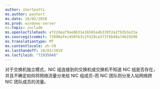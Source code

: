 ```yaml
---
author: shortpatti
ms.author: pashort
ms.date: 10/02/2018
ms.prod: windows-server
ms:topic: include
ms.openlocfilehash: ef22deaf9ae8631e16565a4b339f2a2f92b3e23a
ms.sourcegitcommit: 73898afec450fb3c2f429ca373f6b48a74b19390
ms.translationtype: MT
ms.contentlocale: zh-CN
ms.lasthandoff: 10/03/2019
ms.locfileid: "71935048"
---
```

对于交换机独立模式，NIC 组连接到的交换机或交换机不知道 NIC 组是否存在，并且不确定如何将网络流量分发给 NIC 组成员-而 NIC 团队则分发入站网络跨 NIC 团队成员的流量。 